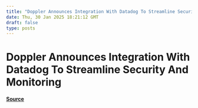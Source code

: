 ```yaml
---
title: "Doppler Announces Integration With Datadog To Streamline Security And Monitoring"
date: Thu, 30 Jan 2025 18:21:12 GMT
draft: false
type: posts
---
```

# Doppler Announces Integration With Datadog To Streamline Security And Monitoring









#### [Source](https://hackernoon.com/doppler-announces-integration-with-datadog-to-streamline-security-and-monitoring?source=rss)

